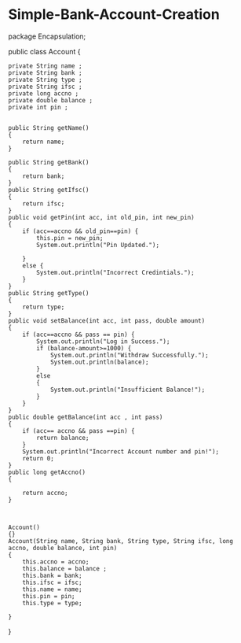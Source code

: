 # Simple-Bank-Account-Creation

package Encapsulation;

public class Account {
	
	
	private String name ;
	private String bank ;
	private String type ;
	private String ifsc ;
	private long accno ;
	private double balance ;
	private int pin ;
	
	
	public String getName()
	{
		return name;
	}
	
	public String getBank()
	{
		return bank;
	}
	public String getIfsc()
	{
		return ifsc;
	}
	public void getPin(int acc, int old_pin, int new_pin)
	{
		if (acc==accno && old_pin==pin) {
			this.pin = new_pin;
			System.out.println("Pin Updated.");
			
		}
		else {
			System.out.println("Incorrect Credintials.");
		}
	}
	public String getType()
	{
		return type;
	}
	public void setBalance(int acc, int pass, double amount)
	{
		if (acc==accno && pass == pin) {
			System.out.println("Log in Success.");
			if (balance-amount>=1000) {
				System.out.println("Withdraw Successfully.");
				System.out.println(balance);
			}
			else
			{
				System.out.println("Insufficient Balance!");
			}
		}
	}
	public double getBalance(int acc , int pass)
	{
		if (acc== accno && pass ==pin) {
			return balance;
		}
		System.out.println("Incorrect Account number and pin!");
		return 0;
	}
	public long getAccno()
	{
		
		return accno;
	}
	
	

	Account()
	{}
	Account(String name, String bank, String type, String ifsc, long accno, double balance, int pin)
	{
		this.accno = accno;
		this.balance = balance ;	
		this.bank = bank;
		this.ifsc = ifsc;
		this.name = name;
		this.pin = pin;
		this.type = type;		
		
	}

}
	
